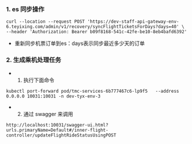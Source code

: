 ### 1. es 同步操作
```
curl --location --request POST 'https://dev-staff-api-gateway-env-6.teyixing.com/admin/v1/recovery/syncFlightTicketsForDays?days=40' \
--header 'Authorization: Bearer b09f8168-541c-42fe-be10-8eb4bafd6392'
```
- 重新同步机票订单到es：days表示同步最近多少天的订单

### 2. 生成乘机处理任务
- 1. 执行下面命令
```
kubectl port-forward pod/tmc-services-6b777467c6-lp9f5   --address  0.0.0.0 10031:10031 -n dev-tyx-env-3
```
- 2. 通过 swagger 来调用
```
http://localhost:10031/swagger-ui.html?urls.primaryName=Default#/inner-flight-controller/updateFlightRideStatusUsingPOST
```